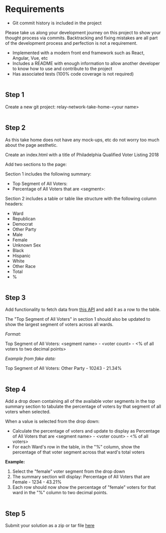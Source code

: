 # Requirements

- Git commit history is included in the project

Please take us along your development journey on this project to show your thought process via commits. Backtracking and fixing mistakes are all part of the development process and perfection is not a requirement.

- Implemented with a modern front end framework such as React, Angular, Vue, etc
- Includes a README with enough information to allow another developer to know how to use and contribute to the project
- Has associated tests (100% code coverage is not required)
<br></br>

## Step 1

Create a new git project: relay-network-take-home-\<your name>
 <br></br>
 
## Step 2

As this take home does not have any mock-ups, etc do not worry too much about the page aesthetic.
 
Create an index.html with a title of Philadelphia Qualified Voter Listing 2018
 
Add two sections to the page:
 
Section 1 includes the following summary:
 
- Top Segment of All Voters:
- Percentage of All Voters that are \<segment>:
 
Section 2 includes a table or table like structure with the following column headers:
- Ward
- Republican
- Democrat
- Other Party
- Male
- Female
- Unknown Sex
- Black
- Hispanic
- White
- Other Race
- Total
- %
<br></br>

## Step 3

Add functionality to fetch data from [this API](https://phl.carto.com/api/v2/sql?q=SELECT+*+FROM+qualified_voter_listing_2018_primary_by_ward&filename=qualified_voter_listing_2018_primary_by_ward&format=json&skipfields=cartodb_id) and add it as a row to the table.
 
The "Top Segment of All Voters" in section 1 should also be updated to show the largest segment of voters across all wards.
 
*Format:*

Top Segment of All Voters: \<segment name> - \<voter count> - <% of all voters to two decimal points>
 
*Example from fake data:*

Top Segment of All Voters: Other Party - 10243 - 21.34%
<br></br>

## Step 4
 
Add a drop down containing all of the available voter segments in the top summary section to tabulate the percentage of voters by that segment of all voters when selected.
 
When a value is selected from the drop down:

- Calculate the percentage of voters and update to display as Percentage of All Voters that are \<segment name> - \<voter count> - <% of all voters>
- For each Ward's row in the table, in the "%" column, show the percentage of that voter segment across that ward's total voters
 
**Example:**
 
1. Select the "female" voter segment from the drop down
2. The summary section will display: Percentage of All Voters that are Female - 1234 - 43.21%
3. Each row should now show the percentage of "female" voters for that ward in the "%" column to two decimal points.
<br></br>

## Step 5

Submit your solution as a zip or tar file [here](https://app.greenhouse.io/tests/c1b191fec342452c6e5ae0422b29ec50?utm_medium=email&utm_source=TakeHomeTest)